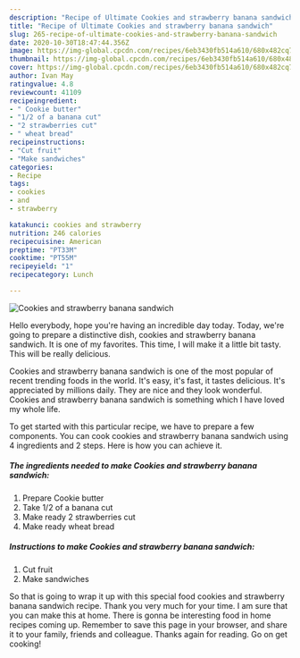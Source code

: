 ```yaml
---
description: "Recipe of Ultimate Cookies and strawberry banana sandwich"
title: "Recipe of Ultimate Cookies and strawberry banana sandwich"
slug: 265-recipe-of-ultimate-cookies-and-strawberry-banana-sandwich
date: 2020-10-30T18:47:44.356Z
image: https://img-global.cpcdn.com/recipes/6eb3430fb514a610/680x482cq70/cookies-and-strawberry-banana-sandwich-recipe-main-photo.jpg
thumbnail: https://img-global.cpcdn.com/recipes/6eb3430fb514a610/680x482cq70/cookies-and-strawberry-banana-sandwich-recipe-main-photo.jpg
cover: https://img-global.cpcdn.com/recipes/6eb3430fb514a610/680x482cq70/cookies-and-strawberry-banana-sandwich-recipe-main-photo.jpg
author: Ivan May
ratingvalue: 4.8
reviewcount: 41109
recipeingredient:
- " Cookie butter"
- "1/2 of a banana cut"
- "2 strawberries cut"
- " wheat bread"
recipeinstructions:
- "Cut fruit"
- "Make sandwiches"
categories:
- Recipe
tags:
- cookies
- and
- strawberry

katakunci: cookies and strawberry 
nutrition: 246 calories
recipecuisine: American
preptime: "PT33M"
cooktime: "PT55M"
recipeyield: "1"
recipecategory: Lunch

---
```



![Cookies and strawberry banana sandwich](https://img-global.cpcdn.com/recipes/6eb3430fb514a610/680x482cq70/cookies-and-strawberry-banana-sandwich-recipe-main-photo.jpg)

Hello everybody, hope you're having an incredible day today. Today, we're going to prepare a distinctive dish, cookies and strawberry banana sandwich. It is one of my favorites. This time, I will make it a little bit tasty. This will be really delicious.

Cookies and strawberry banana sandwich is one of the most popular of recent trending foods in the world. It's easy, it's fast, it tastes delicious. It's appreciated by millions daily. They are nice and they look wonderful. Cookies and strawberry banana sandwich is something which I have loved my whole life.




To get started with this particular recipe, we have to prepare a few components. You can cook cookies and strawberry banana sandwich using 4 ingredients and 2 steps. Here is how you can achieve it.

<!--inarticleads1-->

##### The ingredients needed to make Cookies and strawberry banana sandwich:

1. Prepare  Cookie butter
1. Take 1/2 of a banana cut
1. Make ready 2 strawberries cut
1. Make ready  wheat bread




<!--inarticleads2-->

##### Instructions to make Cookies and strawberry banana sandwich:

1. Cut fruit
1. Make sandwiches




So that is going to wrap it up with this special food cookies and strawberry banana sandwich recipe. Thank you very much for your time. I am sure that you can make this at home. There is gonna be interesting food in home recipes coming up. Remember to save this page in your browser, and share it to your family, friends and colleague. Thanks again for reading. Go on get cooking!
